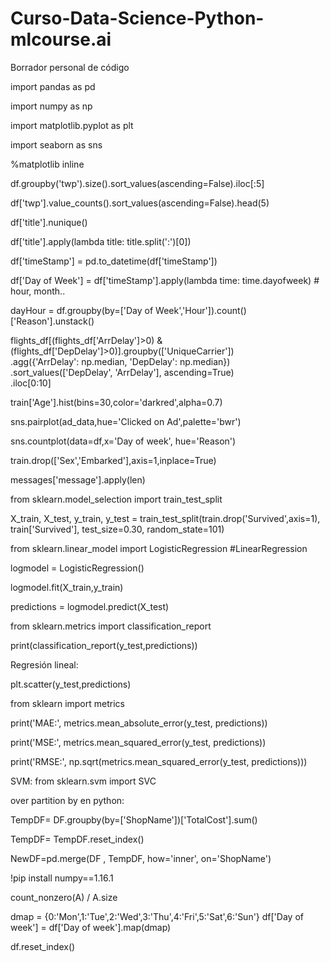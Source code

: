 # Curso-Data-Science-Python-mlcourse.ai

Borrador personal de código

import pandas as pd

import numpy as np

import matplotlib.pyplot as plt

import seaborn as sns

%matplotlib inline

df.groupby('twp').size().sort_values(ascending=False).iloc[:5]

df['twp'].value_counts().sort_values(ascending=False).head(5)

df['title'].nunique()

df['title'].apply(lambda title: title.split(':')[0])

df['timeStamp'] = pd.to_datetime(df['timeStamp'])

df['Day of Week'] = df['timeStamp'].apply(lambda time: time.dayofweek) # hour, month..

dayHour = df.groupby(by=['Day of Week','Hour']).count()['Reason'].unstack()

flights_df[(flights_df['ArrDelay']>0) & (flights_df['DepDelay']>0)].groupby(['UniqueCarrier'])\
  .agg({'ArrDelay': np.median,
        'DepDelay': np.median})\
  .sort_values(['DepDelay', 'ArrDelay'], ascending=True)\
  .iloc[0:10]
  
train['Age'].hist(bins=30,color='darkred',alpha=0.7)

sns.pairplot(ad_data,hue='Clicked on Ad',palette='bwr')

sns.countplot(data=df,x='Day of week', hue='Reason')

train.drop(['Sex','Embarked'],axis=1,inplace=True)

messages['message'].apply(len)

from sklearn.model_selection import train_test_split

X_train, X_test, y_train, y_test = train_test_split(train.drop('Survived',axis=1), train['Survived'], test_size=0.30, random_state=101)

from sklearn.linear_model import LogisticRegression #LinearRegression

logmodel = LogisticRegression()

logmodel.fit(X_train,y_train)

predictions = logmodel.predict(X_test)

from sklearn.metrics import classification_report

print(classification_report(y_test,predictions))

Regresión lineal:

plt.scatter(y_test,predictions)

from sklearn import metrics

print('MAE:', metrics.mean_absolute_error(y_test, predictions))

print('MSE:', metrics.mean_squared_error(y_test, predictions))

print('RMSE:', np.sqrt(metrics.mean_squared_error(y_test, predictions)))

SVM: 
from sklearn.svm import SVC

over partition by en python:

TempDF= DF.groupby(by=['ShopName'])['TotalCost'].sum()

TempDF= TempDF.reset_index() 

NewDF=pd.merge(DF , TempDF, how='inner', on='ShopName')

!pip install numpy==1.16.1

count_nonzero(A) / A.size

dmap = {0:'Mon',1:'Tue',2:'Wed',3:'Thu',4:'Fri',5:'Sat',6:'Sun'}
df['Day of week'] = df['Day of week'].map(dmap)

df.reset_index()
